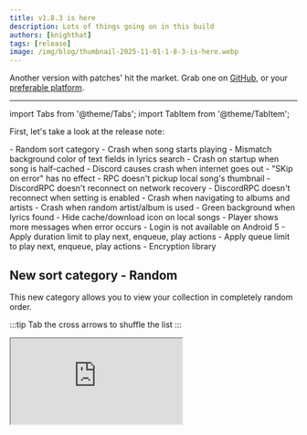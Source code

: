 ```yaml
---
title: v1.8.3 is here
description: Lots of things going on in this build
authors: [knighthat]
tags: [release]
image: /img/blog/thumbnail-2025-11-01-1-8-3-is-here.webp
---
```


Another version with patches' hit the market. Grab one on [GitHub](https://github.com/knighthat/Kreate/releases/latest),
or your [preferable platform](https://github.com/knighthat/Kreate?tab=readme-ov-file#-installation).

<!-- truncate -->

---

import Tabs from '@theme/Tabs';
import TabItem from '@theme/TabItem';


First, let's take a look at the release note:

<Tabs className="tabs--block">
  <TabItem value="new" label="New" default>
    - Random sort category
  </TabItem>
  <TabItem value="fixes" label="Fixes">
    - Crash when song starts playing
    - Mismatch background color of text fields in lyrics search
    - Crash on startup when song is half-cached
    - Discord causes crash when internet goes out
    - "SKip on error" has no effect
    - RPC doesn't pickup local song's thumbnail
    - DiscordRPC doesn't reconnect on network recovery
    - DiscordRPC doesn't reconnect when setting is enabled
    - Crash when navigating to albums and artists
    - Crash when random artist/album is used
  </TabItem>
  <TabItem value="changes" label="Changes" default>
    - Green background when lyrics found
    - Hide cache/download icon on local songs
    - Player shows more messages when error occurs
    - Login is not available on Android 5
    - Apply duration limit to play next, enqueue, play actions
    - Apply queue limit to play next, enqueue, play actions
  </TabItem>
  <TabItem value="removals" label="Removals" default>
    - Encryption library
  </TabItem>
</Tabs>

## New sort category - Random

This new category allows you to view your collection in completely random order.

:::tip
Tab the cross arrows to shuffle the list
:::

<div style={{ position: 'relative', width: '100%', height: 0, paddingBottom: '50%' }}>
  <iframe 
  allow="fullscreen" 
  allowfullscreen 
  src="https://streamable.com/e/v7uo2r?loop=0"
  style={{ border: 'none', width: '100%', height: '100%', position: 'absolute', left: 0, top: 0, overflow: 'hidden' }} />
</div>

## Removal of encryption library

As stated in our [Discord](https://kreate.knighthat.me/discord) server and in the article titled 
[YouTube and Discord logging is coming to Android 5](/blog/2025/10/25/youtube-and-discord-logging-is-coming-to-android-5), 
`androidx.security:security-crypto` is an out-dated library and doesn't
do much in term of security since internal filesystem of Kreate is inaccessible to the public.

## DiscordRPC fixes + changes

Last implementation of DiscordRPC has caused quite many troubles. One of them even crashes the
app when your internet connectivity goes out.

But fear not, this improved implementation takes that into consideration. 
Your connection to Discord will resume after connectivity is recovered.

Additionally, you can actively disconnect/reconnect to Discord at any moment just by switching
`Discord login` in **Settings** > **Account** menu.

## Gernalizing error messages

To prevent confusion to users, we've incorporated new messages that are both specific yet concise.

For example, in the past, if album page was failed to load, you would get a message similar to `Required value was null`.
In this new version, you'll get a localized message `Failed to load album`.

However, the real cause is recorded to runtime log.

:::tip
You can enable `Runtime log` in **Settings** > **Misc**
:::

## Song duration limit & queue limit

These are existing features, but was limited to `Quick picks` only.

From now on, they will take a part in filtering the queue

:::note
This doesn't affect the on going queue. Only the songs that are being added to the queue
:::

In short, when songs are getting added to the queue, they will go through a 
filtering system to remove songs that have duration longer
than repset value, or when the queue's reached preset value.

## Other fixes and changes

Even though other fixes and changes weren't mentioned in the separate sections, 
they still have certain impact on user experience.

---

Finally, we'd like to thank contributors who've dedicated their time and resources
to keep the project going. Your contributions are always noted

And thank you to users, who've given Kreate a try!